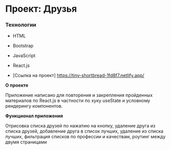 # Проект: Друзья

### Технологии

- HTML
- Bootstrap
- JavaScript
- React.js

- [Ссылка на проект] https://tiny-shortbread-1fd8f7.netlify.app/

**О проекте**

Приложение написано для повторения и закрепления пройденных материалов по React.js в частности по хуку useState и условному рендерингу компонентов.

**Функционал приложения**

Отрисовка списка друзей по нажатию на кнопку, удаление друга из списка друзей, добавление друга в список лучших, удаление из списка лучших, фильтрация списков по профессии и качествам, роутинг между двумя страницами
